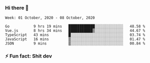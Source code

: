 ### Hi there 👋
<!--START_SECTION:waka-->
```text
Week: 01 October, 2020 - 08 October, 2020

Go           9 hrs 19 mins   ████████████░░░░░░░░░░░░░   48.58 % 
Vue.js       8 hrs 34 mins   ███████████▒░░░░░░░░░░░░░   44.67 % 
TypeScript   43 mins         █░░░░░░░░░░░░░░░░░░░░░░░░   03.74 % 
JavaScript   16 mins         ▒░░░░░░░░░░░░░░░░░░░░░░░░   01.47 % 
JSON         9 mins          ▒░░░░░░░░░░░░░░░░░░░░░░░░   00.84 % 
```
<!--END_SECTION:waka-->
<!--
**TG4LAaron/TG4LAaron** is a ✨ _special_ ✨ repository because its `README.md` (this file) appears on your GitHub profile.

Here are some ideas to get you started:

- 🔭 I’m currently working on ...
- 🌱 I’m currently learning ...
- 👯 I’m looking to collaborate on ...
- 🤔 I’m looking for help with ...
- 💬 Ask me about ...
- 📫 How to reach me: ...
- 😄 Pronouns: ...
- ⚡ Fun fact: ...
-->
### ⚡ Fun fact: Shit dev
